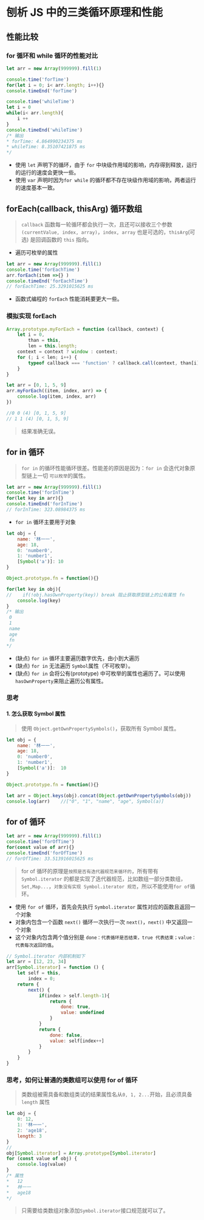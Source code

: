 # 刨析 JS 中的三类循环原理和性能

## 性能比较
### for 循环和 while 循环的性能对比
``` js
let arr = new Array(999999).fill(1)

console.time('forTime')
for(let i = 0; i< arr.length; i++){}
console.timeEnd('forTime')

console.time('whileTime')
let i = 0
while(i< arr.length){
    i ++ 
}
console.timeEnd('whileTime')
/* 输出
* forTime: 4.864990234375 ms
* whileTime: 8.35107421875 ms
*/
```
* 使用 `let` 声明下的循环，由于 `for` 中块级作用域的影响，内存得到释放，运行的运行的速度会更快一些。
* 使用 `var` 声明时因为`for while` 的循环都不存在块级作用域的影响，两者运行的速度基本一致。

## forEach(callback, thisArg) 循环数组
> `callback` 函数每一轮循环都会执行一次，且还可以接收三个参数`(currentValue, index, array)`，`index, array` 也是可选的，`thisArg`(可选) 是回调函数的 `this` 指向。
* 遍历可枚举的属性
``` js
let arr = new Array(999999).fill(1)
console.time('forEachTime')
arr.forEach(item =>{} )
console.timeEnd('forEachTime')
// forEachTime: 25.3291015625 ms
```
* 函数式编程的 `forEach` 性能消耗要更大一些。

### 模拟实现 forEach
``` js
Array.prototype.myForEach = function (callback, context) {
    let i = 0,
        than = this,
        len = this.length;
    context = context ? window : context;
    for (; i < len; i++) {
        typeof callback === 'function' ? callback.call(context, than[i], i, than) : null
    }
}

let arr = [0, 1, 5, 9]
arr.myForEach((item, index, arr) => {
    console.log(item, index, arr)
})

//0 0 (4) [0, 1, 5, 9]
// 1 1 (4) [0, 1, 5, 9]
```
> 结果准确无误。

## for in 循环
>`for in` 的循环性能循环很差。性能差的原因是因为：`for in` 会迭代对象原型链上一切 `可以枚举`的属性。
``` js
let arr = new Array(999999).fill(1)
console.time('forInTime')
for(let key in arr){}
console.timeEnd('forInTime')
// forInTime: 323.08984375 ms
```
* `for in` 循环主要用于对象
``` js
let obj = {
    name: '林一一',
    age: 18,
    0: 'number0',
    1: 'number1',
    [Symbol('a')]: 10
}

Object.prototype.fn = function(){}

for(let key in obj){
//    if(!obj.hasOwnProperty(key)) break 阻止获取原型链上的公有属性 fn
    console.log(key)
}
/* 输出
 0
 1
 name
 age
 fn
*/
```
* (缺点) `for in` 循环主要遍历数字优先，由小到大遍历
* (缺点) `for in` 无法遍历 `Symbol`属性（不可枚举）。
* (缺点) `for in` 会将公有(prototype) 中可枚举的属性也遍历了。可以使用 `hasOwnProperty`来阻止遍历公有属性。
### 思考
#### 1. 怎么获取 Symbol 属性
> 使用 `Object.getOwnPropertySymbols()`，获取所有 Symbol 属性。
``` js
let obj = {
    name: '林一一',
    age: 18,
    0: 'number0',
    1: 'number1',
    [Symbol('a')]:  10
}

Object.prototype.fn = function(){}

let arr = Object.keys(obj).concat(Object.getOwnPropertySymbols(obj))
console.log(arr)    //["0", "1", "name", "age", Symbol(a)]
```

## for of 循环
``` js
let arr = new Array(999999).fill(1)
console.time('forOfTime')
for(const value of arr){}
console.timeEnd('forOfTime')
// forOfTime: 33.513916015625 ms
```
> for of 循环的原理是`按照是否有迭代器规范来循环的`，所有带有 `Symbol.iterator` 的都是实现了迭代器规范，比如数组一部分类数组，`Set,Map...`，`对象没有实现 Symbol.iterator 规范`，所以不能使用`for of`循环。
* 使用 `for of` 循环，首先会先执行 `Symbol.iterator` 属性对应的函数且返回一个对象
* 对象内包含一个函数 `next()` 循环一次执行一次 `next()`，`next()` 中又返回一个对象
* 这个对象内包含两个值分别是 `done：代表循环是否结束，true 代表结束；value：代表每次返回的值`。
``` js
// Symbol.iterator 内部机制如下
let arr = [12, 23, 34]
arr[Symbol.iterator] = function () {
    let self = this,
        index = 0;
    return {
        next() {
            if(index > self.length-1){
                return {
                    done: true,
                    value: undefined
                }
            }
            return {
                done: false,
                value: self[index++]
            }
        }
    }
}
```
### 思考，如何让普通的类数组可以使用 for of 循环
> 类数组被需具备和数组类试的结果属性名从`0, 1, 2...`开始，且必须具备`length` 属性
``` js
let obj = {
    0: 12,
    1: '林一一',
    2: 'age18',
    length: 3
}
// 
obj[Symbol.iterator] = Array.prototype[Symbol.iterator]
for (const value of obj) {
    console.log(value)   
}
/* 属性
*   12
*   林一一
*   age18
*/
```
> 只需要给类数组对象添加`Symbol.iterator`接口规范就可以了。

